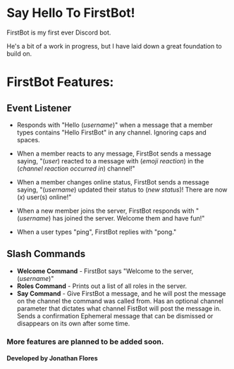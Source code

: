 # Say Hello To FirstBot!

FirstBot is my first ever Discord bot.

He's a bit of a work in progress, but I have laid down a great foundation to build on.

# FirstBot Features:
## Event Listener
* Responds with "Hello (_username_)" when a message that a member types contains "Hello FirstBot" in any channel. Ignoring caps and spaces.


* When a member reacts to any message, FirstBot sends a message saying, "(_user_) reacted to a message with (_emoji reaction_) in the (_channel reaction occurred in_) channel!"


* When a member changes online status, FirstBot sends a message saying, "(_username_) updated their status to (_new status_)! There are now (_x_) user(s) online!"


* When a new member joins the server, FirstBot responds with "(_username_) has joined the server. Welcome them and have fun!"


* When a user types "ping", FirstBot replies with "pong."

## Slash Commands
* **Welcome Command** - FirstBot says "Welcome to the server, (_username_)"
* **Roles Command** - Prints out a list of all roles in the server.
* **Say Command** - Give FirstBot a message, and he will post the message on the channel the command was called from. Has an optional channel parameter that dictates what channel FistBot will post the message  in. Sends a confirmation Ephemeral message that can be dismissed or disappears on its own after some time.


### More features are planned to be added soon.

#### Developed by Jonathan Flores